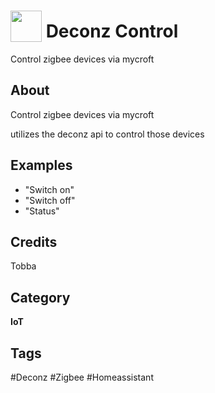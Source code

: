 # <img src="https://raw.githack.com/FortAwesome/Font-Awesome/master/svgs/solid/toggle-on.svg" card_color="#22A7F0" width="50" height="50" style="vertical-align:bottom"/> Deconz Control
Control zigbee devices via mycroft

## About
Control zigbee devices via mycroft

utilizes the deconz api to control those devices

## Examples
* "Switch on"
* "Switch off"
* "Status"

## Credits
Tobba

## Category
**IoT**

## Tags
#Deconz
#Zigbee
#Homeassistant

